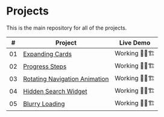 # Projects


This is the main repository for all of the projects.

|  #  | Project                                                                                                                     | Live Demo                                                                         |
| :-: | --------------------------------------------------------------------------------------------------------------------------- | --------------------------------------------------------------------------------- |
| 01  | [Expanding Cards](https://github.com/AlexisFlo/projects/tree/main/expanding-cards)                             | Working 👷🏽🏗️             |
| 02  | [Progress Steps](https://github.com/AlexisFlo/projects/tree/main/progress-steps)                               | Working 👷🏽🏗️                  |
| 03  | [Rotating Navigation Animation](https://github.com/AlexisFlo/projects/tree/main/rotating-nav-animation)                             | Working 👷🏽🏗️             |
| 04  | [Hidden Search Widget](https://github.com/AlexisFlo/projects/tree/main/hidden-search)                             | Working 👷🏽🏗️             |
| 05  | [Blurry Loading](https://github.com/AlexisFlo/projects/tree/main/blurry-loading)                             | Working 👷🏽🏗️             |


